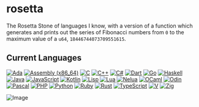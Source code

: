 # rosetta
The Rosetta Stone of languages I know, with a version of a function which generates and prints out the series of Fibonacci numbers from `0` to the maximum value of a `u64`, `18446744073709551615`.

## Current Languages

[![Ada](https://img.shields.io/badge/Ada-black?style=for-the-badge&logo=bevy)](https://github.com/uptudev/rosetta/blob/main/Ada/fibonacci.adb)
[![Assembly (x86_64)](https://img.shields.io/badge/assembly%20%28x64%29-black?style=for-the-badge&logo=AssemblyScript)](https://github.com/uptudev/rosetta/blob/main/Assembly%20%28x86_64%29/fibonacci.asm)
[![C](https://img.shields.io/badge/c-black?style=for-the-badge&logo=c)](https://github.com/uptudev/rosetta/blob/main/C/fibonacci.c)
[![C++](https://img.shields.io/badge/c++-black?style=for-the-badge&logo=cplusplus)](https://github.com/uptudev/rosetta/blob/main/C%2B%2B/fibonacci.cpp)
[![C#](https://img.shields.io/badge/c%23-black?style=for-the-badge&logo=csharp)](https://github.com/uptudev/rosetta/blob/main/C%23/fibonacci.cs)
[![Dart](https://img.shields.io/badge/Dart-black?style=for-the-badge&logo=dart)](https://github.com/uptudev/rosetta/blob/main/Dart/fibonacci.dart)
[![Go](https://img.shields.io/badge/Go-black?style=for-the-badge&logo=go)](https://github.com/uptudev/rosetta/blob/main/Go/fibonacci.go)
[![Haskell](https://img.shields.io/badge/Haskell-black?style=for-the-badge&logo=haskell)](https://github.com/uptudev/rosetta/blob/main/Haskell/fibonacci.hs)
[![Java](https://img.shields.io/badge/Java-black?style=for-the-badge&logo=openjdk)](https://github.com/uptudev/rosetta/blob/main/Java/fibonacci.java)
[![JavaScript](https://img.shields.io/badge/JavaScript-black?style=for-the-badge&logo=javascript)](https://github.com/uptudev/rosetta/blob/main/JavaScript/fibonacci.js)
[![Kotlin](https://img.shields.io/badge/Kotlin-black?style=for-the-badge&logo=kotlin)](https://github.com/uptudev/rosetta/blob/main/Kotlin/fibonacci.kt)
[![Lisp](https://img.shields.io/badge/Lisp-black?style=for-the-badge&logo=racket)](https://github.com/uptudev/rosetta/blob/main/Lisp/fibonacci.lisp)
[![Lua](https://img.shields.io/badge/Lua-black?style=for-the-badge&logo=lua)](https://github.com/uptudev/rosetta/blob/main/Lua/fibonacci.lua)
[![Nelua](https://img.shields.io/badge/Nelua-black?style=for-the-badge&logo=Lua)](https://github.com/uptudev/rosetta/blob/main/Nelua/fibonacci.nelua)
[![OCaml](https://img.shields.io/badge/OCaml-black?style=for-the-badge&logo=ocaml)](https://github.com/uptudev/rosetta/blob/main/OCaml/fibonacci.ml)
[![Odin](https://img.shields.io/badge/Odin-black?style=for-the-badge&logo=osano)](https://github.com/uptudev/rosetta/blob/main/Odin/fibonacci.odin)
[![Pascal](https://img.shields.io/badge/Pascal-black?style=for-the-badge&logo=Planet)](https://github.com/uptudev/rosetta/blob/main/Pascal/fibonacci.pas)
[![PHP](https://img.shields.io/badge/PHP-black?style=for-the-badge&logo=php)](https://github.com/uptudev/rosetta/blob/main/PHP/fibonacci.php)
[![Python](https://img.shields.io/badge/Python-black?style=for-the-badge&logo=python)](https://github.com/uptudev/rosetta/blob/main/Python/fibonacci.py)
[![Ruby](https://img.shields.io/badge/ruby-black?style=for-the-badge&logo=ruby)](https://github.com/uptudev/rosetta/blob/main/Ruby/fibonacci.rb)
[![Rust](https://img.shields.io/badge/rust-black?style=for-the-badge&logo=rust)](https://github.com/uptudev/rosetta/blob/main/Rust/fibonacci.rs)
[![TypeScript](https://img.shields.io/badge/TypeScript-black?style=for-the-badge&logo=TypeScript)](https://github.com/uptudev/rosetta/blob/main/TypeScript/fibonacci.ts)
[![V](https://img.shields.io/badge/V-black?style=for-the-badge&logo=V)](https://github.com/uptudev/rosetta/blob/main/V/fibonacci.v)
[![Zig](https://img.shields.io/badge/Zig-black?style=for-the-badge&logo=Zig)](https://github.com/uptudev/rosetta/blob/main/Zig/fibonacci.zig)

![Image](https://i.imgur.com/LI9TK9y.png)
